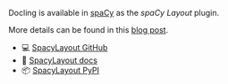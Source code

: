 Docling is available in [spaCy](https://spacy.io/) as the *spaCy Layout* plugin.

More details can be found in this [blog post][blog].

- 💻 [SpacyLayout GitHub][github]
- 📖 [SpacyLayout docs][docs]
- 📦 [SpacyLayout PyPI][pypi]

[github]: https://github.com/explosion/spacy-layout
[docs]: https://github.com/explosion/spacy-layout?tab=readme-ov-file#readme
[pypi]: https://pypi.org/project/spacy-layout/
[blog]: https://explosion.ai/blog/pdfs-nlp-structured-data
